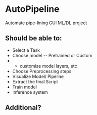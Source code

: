 # AutoPipeline
Automate pipe-lining GUI ML/DL project 
## Should be able to:
- Select a Task
- Choose model -- Pretrained or Custom
- - customize model layers, etc
- Choose Preprocessing steps
- Visualize Model/ Pipeline
- Extract the final Script
- Train model
- Inference system


## Additional?
